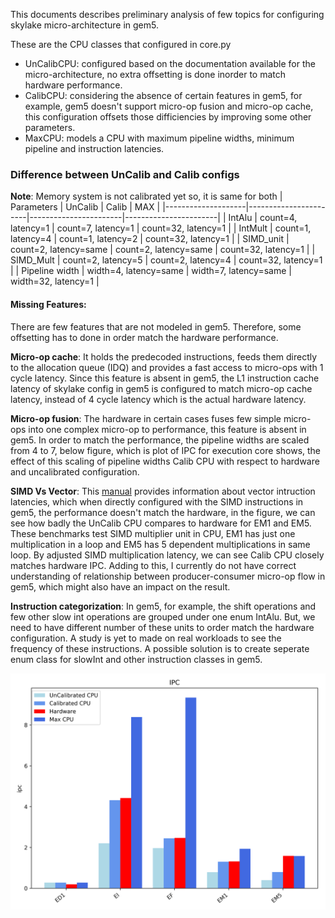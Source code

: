 
This documents describes preliminary analysis of few topics for configuring skylake micro-architecture in gem5. 

These are the CPU classes that configured in core.py
* UnCalibCPU: configured based on the documentation available for the micro-architecture, no extra offsetting is done inorder to match hardware performance.
* CalibCPU: considering the absence of certain features in gem5, for example, gem5 doesn't support micro-op fusion and micro-op cache, this configuration offsets those difficiencies by improving some other parameters.
* MaxCPU: models a CPU with maximum pipeline widths, minimum pipeline and instruction latencies.

### Difference between UnCalib and Calib configs
**Note**: Memory system is not calibrated yet so, it is same for both
|     Parameters     |        UnCalib        |        Calib          |         MAX           |
|--------------------|-----------------------|-----------------------|-----------------------|
| IntAlu             | count=4, latency=1    | count=7, latency=1    | count=32, latency=1   |
| IntMult            | count=1, latency=4    | count=1, latency=2    | count=32, latency=1   |
| SIMD_unit          | count=2, latency=same | count=2, latency=same | count=32, latency=1   |
| SIMD_Mult          | count=2, latency=5    | count=2, latency=4    | count=32, latency=1   |
| Pipeline width     | width=4, latency=same | width=7, latency=same | width=32, latency=1   | 


#### Missing Features:
There are few features that are not modeled in gem5. Therefore, some offsetting has to done in order match the hardware performance.

**Micro-op cache**: It holds the predecoded instructions, feeds them directly to the allocation queue (IDQ) and provides a fast access to micro-ops with 1 cycle latency. Since this feature is absent in gem5, the L1 instruction cache latency of skylake config in gem5 is configured to match micro-op cache latency, instead of 4 cycle latency which is the actual hardware latency.

**Micro-op fusion**: The hardware in certain cases fuses few simple micro-ops into one complex micro-op to performance, this feature is absent in gem5. In order to match the performance, the pipeline widths are scaled from 4 to 7, below figure, which is plot of IPC for execution core shows, the effect of this scaling of pipeline widths Calib CPU with respect to hardware and uncalibrated configuration.

**SIMD Vs Vector**: This [manual](https://www.agner.org/optimize/microarchitecture.pdf) provides information about vector intruction latencies, which when directly configured with the SIMD instructions in gem5, the performance doesn't match the hardware, in the figure, we can see how badly the UnCalib CPU compares to hardware for EM1 and EM5. These benchmarks test SIMD multiplier unit in CPU, EM1 has just one multiplication in a loop and EM5 has 5 dependent multiplications in same loop. By adjusted SIMD multiplication latency, we can see Calib CPU closely matches hardware IPC. Adding to this, I currently do not have correct understanding of relationship between producer-consumer micro-op flow in gem5, which might also have an impact on the result.

**Instruction categorization**: In gem5, for example, the shift operations and few other slow int operations are grouped under one enum IntAlu. But, we need to have different number of these units to order match the hardware configuration. A study is yet to made on real workloads to see the frequency of these instructions. A possible solution is to create seperate enum class for slowInt and other instruction classes in gem5.  

![Execution-core microbenchmark IPC](../images/exe_IPC.png)